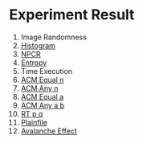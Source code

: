 # Experiment Result

1. Image Randomness
  1. [Histogram](experiment/results/01_a_histogram.md)
  2. [NPCR](experiment/results/01_b_npcr.md)
2. [Entropy](experiment/results/02_entropy.md)
3. Time Execution
  1. [ACM Equal n](experiment/results/03_a_time.md)
  2. [ACM Any n](experiment/results/03_b_time.md)
  3. [ACM Equal a](experiment/results/03_c_time.md)
  4. [ACM Any a b](experiment/results/03_d_time.md)
  5. [RT p q](experiment/results/03_e_time.md)
  6. [Plainfile](experiment/results/03_f_time.md)
4. [Avalanche Effect](experiment/results/04_avalanche.md)
